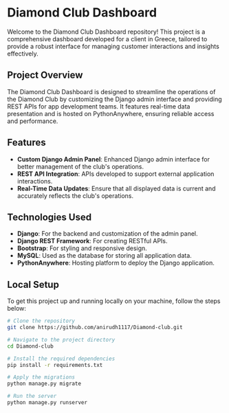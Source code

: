 # Diamond Club Dashboard

Welcome to the Diamond Club Dashboard repository! This project is a comprehensive dashboard developed for a client in Greece, tailored to provide a robust interface for managing customer interactions and insights effectively.

## Project Overview

The Diamond Club Dashboard is designed to streamline the operations of the Diamond Club by customizing the Django admin interface and providing REST APIs for app development teams. It features real-time data presentation and is hosted on PythonAnywhere, ensuring reliable access and performance.

## Features

- **Custom Django Admin Panel**: Enhanced Django admin interface for better management of the club's operations.
- **REST API Integration**: APIs developed to support external application interactions.
- **Real-Time Data Updates**: Ensure that all displayed data is current and accurately reflects the club's operations.

## Technologies Used

- **Django**: For the backend and customization of the admin panel.
- **Django REST Framework**: For creating RESTful APIs.
- **Bootstrap**: For styling and responsive design.
- **MySQL**: Used as the database for storing all application data.
- **PythonAnywhere**: Hosting platform to deploy the Django application.

## Local Setup

To get this project up and running locally on your machine, follow the steps below:

```bash
# Clone the repository
git clone https://github.com/anirudh1117/Diamond-club.git

# Navigate to the project directory
cd Diamond-club

# Install the required dependencies
pip install -r requirements.txt

# Apply the migrations
python manage.py migrate

# Run the server
python manage.py runserver
